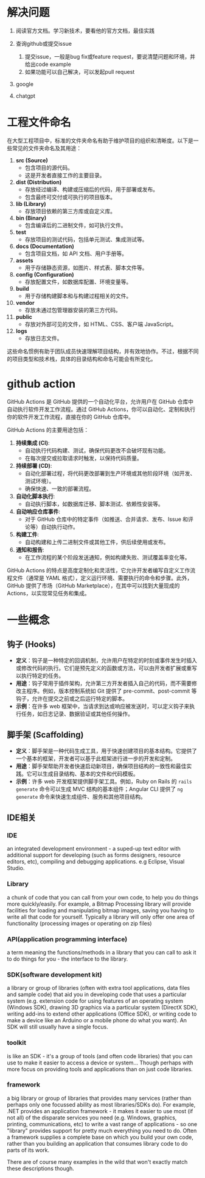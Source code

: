 # 解决问题

1. 阅读官方文档。学习新技术，要看他的官方文档，最佳实践
2. 查询github或提交issue
   1. 提交issue，一般是bug fix或feature request，要说清楚问题和环境，并给出code example
   2. 如果功能可以自己解决，可以发起pull request

3. google
4. chatgpt



# 工程文件命名

在大型工程项目中，标准的文件夹命名有助于维护项目的组织和清晰度。以下是一些常见的文件夹命名及其用途：

1. **src (Source)**
   - 包含项目的源代码。
   - 这是开发者直接工作的主要目录。
2. **dist (Distribution)**
   - 存放经过编译、构建或压缩后的代码，用于部署或发布。
   - 包含最终可交付或可执行的项目版本。
3. **lib (Library)**
   - 存放项目依赖的第三方库或自定义库。
4. **bin (Binary)**
   - 包含编译后的二进制文件，如可执行文件。
5. **test**
   - 存放项目的测试代码，包括单元测试、集成测试等。
6. **docs (Documentation)**
   - 包含项目文档，如 API 文档、用户手册等。
7. **assets**
   - 用于存储静态资源，如图片、样式表、脚本文件等。
8. **config (Configuration)**
   - 存放配置文件，如数据库配置、环境变量等。
9. **build**
   - 用于存储构建脚本和与构建过程相关的文件。
10. **vendor**
    - 存放未通过包管理器安装的第三方代码。
11. **public**
    - 存放对外部可见的文件，如 HTML、CSS、客户端 JavaScript。
12. **logs**
    - 存放日志文件。

这些命名惯例有助于团队成员快速理解项目结构，并有效地协作。不过，根据不同的项目类型和技术栈，具体的目录结构和命名可能会有所变化。



# github action

GitHub Actions 是 GitHub 提供的一个自动化平台，允许用户在 GitHub 仓库中自动执行软件开发工作流程。通过 GitHub Actions，你可以自动化、定制和执行你的软件开发工作流程，直接在你的 GitHub 仓库中。

GitHub Actions 的主要用途包括：

1. **持续集成 (CI)**:
   - 自动执行代码构建、测试，确保代码更改不会破坏现有功能。
   - 在每次提交或拉取请求时触发，以保持代码质量。
2. **持续部署 (CD)**:
   - 自动化部署过程，将代码更改部署到生产环境或其他阶段环境（如开发、测试环境）。
   - 确保快速、一致的部署流程。
3. **自动化脚本执行**:
   - 自动执行脚本，如数据库迁移、脚本测试、依赖性安装等。
4. **自动响应仓库事件**:
   - 对于 GitHub 仓库中的特定事件（如推送、合并请求、发布、Issue 和评论等）自动执行动作。
5. **构建工件**:
   - 自动构建和上传二进制文件或其他工件，供后续使用或发布。
6. **通知和报告**:
   - 在工作流程的某个阶段发送通知，例如构建失败、测试覆盖率变化等。

GitHub Actions 的特点是高度定制化和灵活性，它允许开发者编写自定义工作流程文件（通常是 YAML 格式），定义运行环境、需要执行的命令和步骤。此外，GitHub 提供了市场（GitHub Marketplace），在其中可以找到大量现成的 Actions，以实现常见任务和集成。





# 一些概念

## 钩子 (Hooks)

- **定义**：钩子是一种特定的回调机制，允许用户在特定的时刻或事件发生时插入或修改代码的执行。它们是预先定义的函数或方法，可以由开发者扩展或重写以执行特定的任务。
- **用途**：钩子常用于插件架构，允许第三方开发者插入自己的代码，而不需要修改主程序。例如，版本控制系统如 Git 提供了 pre-commit、post-commit 等钩子，允许在提交之前或之后运行特定的脚本。
- **示例**：在许多 web 框架中，当请求到达或响应被发送时，可以定义钩子来执行任务，如日志记录、数据验证或其他任何操作。

## 脚手架 (Scaffolding)

- **定义**：脚手架是一种代码生成工具，用于快速创建项目的基本结构。它提供了一个基本的框架，开发者可以基于此框架进行进一步的开发和定制。
- **用途**：脚手架帮助开发者快速启动新项目，确保项目结构的一致性和最佳实践。它可以生成目录结构、基本的文件和代码模板。
- **示例**：许多 web 开发框架提供脚手架工具。例如，Ruby on Rails 的 `rails generate` 命令可以生成 MVC 结构的基本组件；Angular CLI 提供了 `ng generate` 命令来快速生成组件、服务和其他项目结构。

## IDE相关

### IDE

 an integrated development environment - a suped-up text editor with additional support for developing (such as forms designers, resource editors, etc), compiling and debugging applications. e.g Eclipse, Visual Studio.

### Library

a chunk of code that you can call from your own code, to help you do things more quickly/easily. For example, a Bitmap Processing library will provide facilities for loading and manipulating bitmap images, saving you having to write all that code for yourself. Typically a library will only offer one area of functionality (processing images or operating on zip files)

### API(application programming interface) 

a term meaning the functions/methods in a library that you can call to ask it to do things for you - the interface to the library.

### SDK(software development kit)

a library or group of libraries (often with extra tool applications, data files and sample code) that aid you in developing code that uses a particular system (e.g. extension code for using features of an operating system (Windows SDK), drawing 3D graphics via a particular system (DirectX SDK), writing add-ins to extend other applications (Office SDK), or writing code to make a device like an Arduino or a mobile phone do what you want). An SDK will still usually have a single focus.

### toolkit

is like an SDK - it's a group of tools (and often code libraries) that you can use to make it easier to access a device or system... Though perhaps with more focus on providing tools and applications than on just code libraries.

### framework

a big library or group of libraries that provides many services (rather than perhaps only one focussed ability as most libraries/SDKs do). For example, .NET provides an application framework - it makes it easier to use most (if not all) of the disparate services you need (e.g. Windows, graphics, printing, communications, etc) to write a vast range of applications - so one "library" provides support for pretty much everything you need to do. Often a framework supplies a complete base on which you build your own code, rather than you building an application that consumes library code to do parts of its work.

There are of course many examples in the wild that won't exactly match these descriptions though.